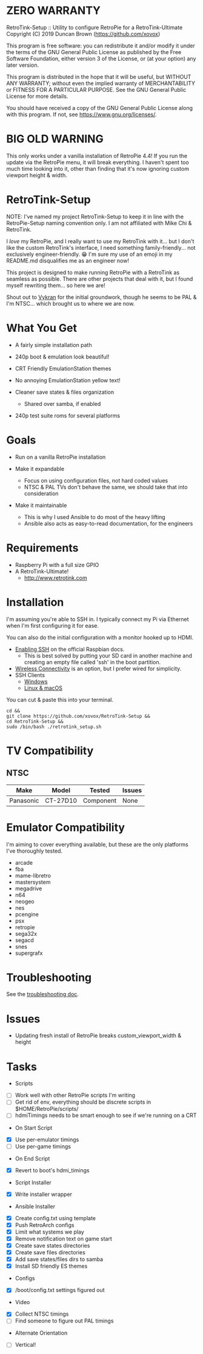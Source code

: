 # ZERO WARRANTY

RetroTink-Setup :: Utility to configure RetroPie for a RetroTink-Ultimate
Copyright (C) 2019 Duncan Brown (https://github.com/xovox)

This program is free software: you can redistribute it and/or modify
it under the terms of the GNU General Public License as published by
the Free Software Foundation, either version 3 of the License, or
(at your option) any later version.

This program is distributed in the hope that it will be useful,
but WITHOUT ANY WARRANTY; without even the implied warranty of
MERCHANTABILITY or FITNESS FOR A PARTICULAR PURPOSE.  See the
GNU General Public License for more details.

You should have received a copy of the GNU General Public License
along with this program.  If not, see <https://www.gnu.org/licenses/>.

# BIG OLD WARNING

This only works under a vanilla installation of RetroPie 4.4!  If you run the update via the RetroPie menu, it will break everything.  I haven't spent too much time looking into it, other than finding that it's now ignoring custom viewport height & width.

# RetroTink-Setup

NOTE: I've named my project RetroTink-Setup to keep it in line with the RetroPie-Setup naming convention only.  I am not affiliated with Mike Chi & RetroTink.

I *love* my RetroPie, and I really want to use my RetroTink with it... but I don't like the custom RetroTink's interface, I need something family-friendly... not exclusively engineer-friendly. 😁 I'm sure my use of an emoji in my README.md disqualifies me as an engineer now!

This project is designed to make running RetroPie with a RetroTink as seamless as possible.  There are other projects that deal with it, but I found myself rewriting them... so here we are!

Shout out to [Vykran](https://github.com/Vykyan/retroTINK-setup) for the initial groundwork, though he seems to be PAL & I'm NTSC... which brought us to where we are now.

# What You Get

* A fairly simple installation path

* 240p boot & emulation look beautiful!
* CRT Friendly EmulationStation themes
* No annoying EmulationStation yellow text!
* Cleaner save states & files organization
  * Shared over samba, if enabled
* 240p test suite roms for several platforms

# Goals

* Run on a vanilla RetroPie installation

* Make it expandable
  * Focus on using configuration files, not hard coded values
  * NTSC & PAL TVs don't behave the same, we should take that into consideration

* Make it maintainable
  * This is why I used Ansible to do most of the heavy lifting
  * Ansible also acts as easy-to-read documentation, for the engineers

# Requirements

* Raspberry Pi with a full size GPIO
* A RetroTink-Ultimate!
  * http://www.retrotink.com

# Installation

I'm assuming you're able to SSH in. I typically connect my Pi via Ethernet when I'm first configuring it for ease.

You can also do the initial configuration with a monitor hooked up to HDMI.

* [Enabling SSH](https://www.raspberrypi.org/documentation/remote-access/ssh/) on the official Raspbian docs.
  * This is best solved by putting your SD card in another machine and creating an empty file called 'ssh' in the boot partition.
* [Wireless Connectivity](https://www.raspberrypi.org/documentation/configuration/wireless/README.md) is an option, but I prefer wired for simplicity.
* SSH Clients
  * [Windows](https://www.raspberrypi.org/documentation/remote-access/ssh/windows.md)
  * [Linux & macOS](https://www.raspberrypi.org/documentation/remote-access/ssh/unix.md)

You can cut & paste this into your terminal.

```
cd &&
git clone https://github.com/xovox/RetroTink-Setup &&
cd RetroTink-Setup &&
sudo /bin/bash ./retrotink_setup.sh
```

# TV Compatibility

## NTSC

| Make 		| Model 	| Tested 	| Issues
|------		|-------	|--------	|--------
| Panasonic	| CT-27D10	| Component	| None

# Emulator Compatibility

I'm aiming to cover everything available, but these are the only platforms I've thoroughly tested.

* arcade
* fba
* mame-libretro
* mastersystem
* megadrive
* n64
* neogeo
* nes
* pcengine
* psx
* retropie
* sega32x
* segacd
* snes
* supergrafx

# Troubleshooting

See the [troubleshooting doc](TROUBLESHOOTING.md).

# Issues

* Updating fresh install of RetroPie breaks custom_viewport_width & height

# Tasks

* Scripts
- [ ] Work well with other RetroPie scripts I'm writing
- [ ] Get rid of env, everything should be discrete scripts in $HOME/RetroPie/scripts/
- [ ] hdmiTimings needs to be smart enough to see if we're running on a CRT

* On Start Script
- [x] Use per-emulator timings
- [ ] Use per-game timings

* On End Script
- [x] Revert to boot's hdmi_timings

* Script Installer
- [x] Write installer wrapper

* Ansible Installer
- [x] Create config.txt using template
- [x] Push RetroArch configs
- [x] Limit what systems we play
- [x] Remove notification text on game start
- [x] Create save states directories
- [x] Create save files directories
- [x] Add save states/files dirs to samba
- [x] Install SD friendly ES themes

* Configs
- [x] /boot/config.txt settings figured out

* Video
- [x] Collect NTSC timings
- [ ] Find someone to figure out PAL timings

* Alternate Orientation
- [ ] Vertical!

